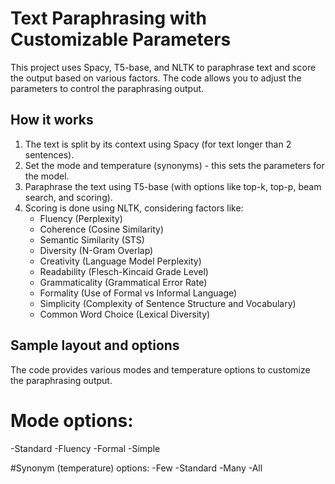 # Text Paraphrasing with Customizable Parameters

This project uses Spacy, T5-base, and NLTK to paraphrase text and score the output based on various factors. The code allows you to adjust the parameters to control the paraphrasing output.

## How it works

1. The text is split by its context using Spacy (for text longer than 2 sentences).
2. Set the mode and temperature (synonyms) - this sets the parameters for the model.
3. Paraphrase the text using T5-base (with options like top-k, top-p, beam search, and scoring).
4. Scoring is done using NLTK, considering factors like:
   - Fluency (Perplexity)
   - Coherence (Cosine Similarity)
   - Semantic Similarity (STS)
   - Diversity (N-Gram Overlap)
   - Creativity (Language Model Perplexity)
   - Readability (Flesch-Kincaid Grade Level)
   - Grammaticality (Grammatical Error Rate)
   - Formality (Use of Formal vs Informal Language)
   - Simplicity (Complexity of Sentence Structure and Vocabulary)
   - Common Word Choice (Lexical Diversity)

## Sample layout and options

The code provides various modes and temperature options to customize the paraphrasing output.

# Mode options:
-Standard
-Fluency
-Formal
-Simple

#Synonym (temperature) options:
-Few
-Standard
-Many
-All
